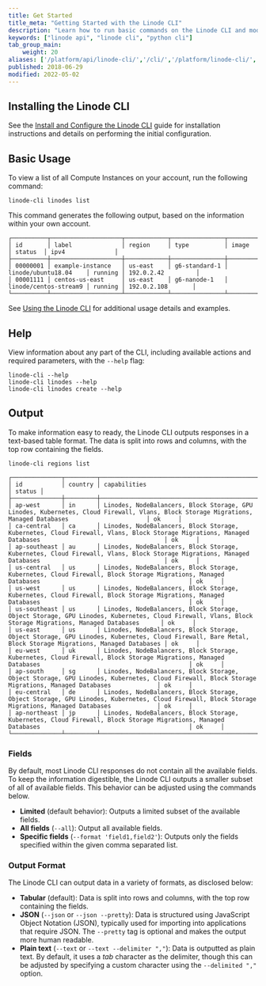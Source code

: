 ```yaml
---
title: Get Started
title_meta: "Getting Started with the Linode CLI"
description: "Learn how to run basic commands on the Linode CLI and modify the output to fit your needs."
keywords: ["linode api", "linode cli", "python cli"]
tab_group_main:
    weight: 20
aliases: ['/platform/api/linode-cli/','/cli/','/platform/linode-cli/','/platform/api/using-the-linode-cli/','/guides/using-the-linode-cli/','/guides/linode-cli/']
published: 2018-06-29
modified: 2022-05-02
---
```


## Installing the Linode CLI

See the [Install and Configure the Linode CLI](/docs/products/tools/cli/guides/install/) guide for installation instructions and details on performing the initial configuration.

## Basic Usage

To view a list of all Compute Instances on your account, run the following command:

    linode-cli linodes list

This command generates the following output, based on the information within your own account.

```output
┌──────────┬────────────────────┬────────────┬───────────────┬───────────────────────┬─────────┬───────────────────┐
│ id       │ label              │ region     │ type          │ image                 │ status  │ ipv4              │
├──────────┼────────────────────┼────────────┼───────────────┼───────────────────────┼─────────┼───────────────────┤
│ 00000001 │ example-instance   │ us-east    │ g6-standard-1 │ linode/ubuntu18.04    │ running │ 192.0.2.42         │
│ 00001111 │ centos-us-east     │ us-east    │ g6-nanode-1   │ linode/centos-stream9 │ running │ 192.0.2.108       │
└──────────┴────────────────────┴────────────┴───────────────┴───────────────────────┴─────────┴───────────────────┘
```

See [Using the Linode CLI](/docs/products/tools/cli/guides/#using-the-linode-cli) for additional usage details and examples.

## Help

View information about any part of the CLI, including available actions and required parameters, with the `--help` flag:

    linode-cli --help
    linode-cli linodes --help
    linode-cli linodes create --help

## Output

To make information easy to ready, the Linode CLI outputs responses in a text-based table format. The data is split into rows and columns, with the top row containing the fields.

    linode-cli regions list

```output
┌──────────────┬─────────┬─────────────────────────────────────────────────────────────────────────────────────────────────────────────────────────────────────────────────────────┬────────┐
│ id           │ country │ capabilities                                                                                                                                            │ status │
├──────────────┼─────────┼─────────────────────────────────────────────────────────────────────────────────────────────────────────────────────────────────────────────────────────┼────────┤
│ ap-west      │ in      │ Linodes, NodeBalancers, Block Storage, GPU Linodes, Kubernetes, Cloud Firewall, Vlans, Block Storage Migrations, Managed Databases                      │ ok     │
│ ca-central   │ ca      │ Linodes, NodeBalancers, Block Storage, Kubernetes, Cloud Firewall, Vlans, Block Storage Migrations, Managed Databases                                   │ ok     │
│ ap-southeast │ au      │ Linodes, NodeBalancers, Block Storage, Kubernetes, Cloud Firewall, Vlans, Block Storage Migrations, Managed Databases                                   │ ok     │
│ us-central   │ us      │ Linodes, NodeBalancers, Block Storage, Kubernetes, Cloud Firewall, Block Storage Migrations, Managed Databases                                          │ ok     │
│ us-west      │ us      │ Linodes, NodeBalancers, Block Storage, Kubernetes, Cloud Firewall, Block Storage Migrations, Managed Databases                                          │ ok     │
│ us-southeast │ us      │ Linodes, NodeBalancers, Block Storage, Object Storage, GPU Linodes, Kubernetes, Cloud Firewall, Vlans, Block Storage Migrations, Managed Databases      │ ok     │
│ us-east      │ us      │ Linodes, NodeBalancers, Block Storage, Object Storage, GPU Linodes, Kubernetes, Cloud Firewall, Bare Metal, Block Storage Migrations, Managed Databases │ ok     │
│ eu-west      │ uk      │ Linodes, NodeBalancers, Block Storage, Kubernetes, Cloud Firewall, Block Storage Migrations, Managed Databases                                          │ ok     │
│ ap-south     │ sg      │ Linodes, NodeBalancers, Block Storage, Object Storage, GPU Linodes, Kubernetes, Cloud Firewall, Block Storage Migrations, Managed Databases             │ ok     │
│ eu-central   │ de      │ Linodes, NodeBalancers, Block Storage, Object Storage, GPU Linodes, Kubernetes, Cloud Firewall, Block Storage Migrations, Managed Databases             │ ok     │
│ ap-northeast │ jp      │ Linodes, NodeBalancers, Block Storage, Kubernetes, Cloud Firewall, Block Storage Migrations, Managed Databases                                          │ ok     │
└──────────────┴─────────┴─────────────────────────────────────────────────────────────────────────────────────────────────────────────────────────────────────────────────────────┴────────┘
```

### Fields

By default, most Linode CLI responses do not contain all the available fields. To keep the information digestible, the Linode CLI outputs a smaller subset of all of available fields. This behavior can be adjusted using the commands below.

- **Limited** (default behavior): Outputs a limited subset of the available fields.
- **All fields** (`--all`): Output all available fields.
- **Specific fields** (`--format 'field1,field2'`): Outputs only the fields specified within the given comma separated list.

### Output Format

The Linode CLI can output data in a variety of formats, as disclosed below:

- **Tabular** (default): Data is split into rows and columns, with the top row containing the fields.
- **JSON** (`--json` or `--json --pretty`): Data is structured using JavaScript Object Notation (JSON), typically used for importing into applications that require JSON. The `--pretty` tag is optional and makes the output more human readable.
- **Plain text** (`--text` or `--text --delimiter ","`): Data is outputted as plain text. By default, it uses a *tab* character as the delimiter, though this can be adjusted by specifying a custom character using the `--delimited ","` option.